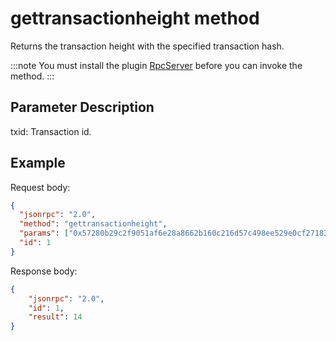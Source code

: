 # gettransactionheight method

Returns the transaction height with the specified transaction hash.

:::note
 You must install the plugin [RpcServer](https://github.com/neo-project/neo-modules/releases) before you can invoke the method.
:::

## Parameter Description

txid: Transaction id.

## Example

Request body:

```json
{
  "jsonrpc": "2.0",
  "method": "gettransactionheight",
  "params": ["0x57280b29c2f9051af6e28a8662b160c216d57c498ee529e0cf271833f90e1a53"],
  "id": 1
}
```

Response body:

```json
{
    "jsonrpc": "2.0",
    "id": 1,
    "result": 14
}

```
